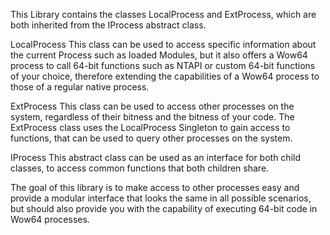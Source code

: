 This Library contains the classes LocalProcess and ExtProcess, which are both inherited from the IProcess abstract class.

LocalProcess
This class can be used to access specific information about the current Process such as loaded Modules, 
but it also offers a Wow64 process to call 64-bit functions such as NTAPI or custom 64-bit functions of your choice, 
therefore extending the capabilities of a Wow64 process to those of a regular native process.

ExtProcess
This class can be used to access other processes on the system, regardless of their bitness and the bitness of your code. 
The ExtProcess class uses the LocalProcess Singleton to gain access to functions, that can be used to query other processes on the system.

IProcess
This abstract class can be used as an interface for both child classes, to access common functions that both children share.

The goal of this library is to make access to other processes easy and provide a modular interface that looks the same in all possible scenarios,
but should also provide you with the capability of executing 64-bit code in Wow64 processes.
